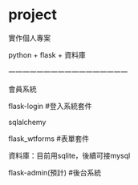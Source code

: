 # project

實作個人專案

python + flask + 資料庫

一一一一一一一一一一一一一一一一一

會員系統

flask-login #登入系統套件

sqlalchemy

flask_wtforms #表單套件

資料庫：目前用sqlite，後續可接mysql

flask-admin(預計) #後台系統

